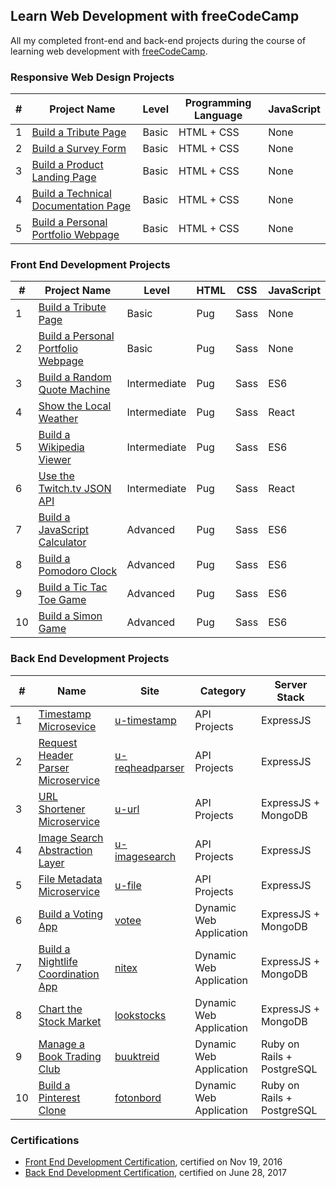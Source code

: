 ## Learn Web Development with freeCodeCamp
All my completed front-end and back-end projects during the course of learning web development with [freeCodeCamp](https://www.freecodecamp.org/).

### Responsive Web Design Projects
| # | Project Name | Level | Programming Language | JavaScript |
|---|------|-------|------|-----|
|1|[Build a Tribute Page](https://codepen.io/thanhgt86/pen/NWdVjqj)|Basic|HTML + CSS|None|
|2|[Build a Survey Form](https://codepen.io/thanhgt86/pen/YzZqZJo)|Basic|HTML + CSS|None|
|3|[Build a Product Landing Page](https://codepen.io/thanhgt86/pen/ExWWyzM)|Basic|HTML + CSS|None|
|4|[Build a Technical Documentation Page](https://codepen.io/thanhgt86/pen/rNyZMJr)|Basic|HTML + CSS|None|
|5|[Build a Personal Portfolio Webpage](https://codepen.io/thanhgt86/pen/gOmQjWo)|Basic|HTML + CSS|None|

### Front End Development Projects
| # | Project Name | Level | HTML | CSS | JavaScript |
|---|------|-------|------|-----|------------|
|1|[Build a Tribute Page](https://codepen.io/thieurom/pen/oLavRd)|Basic|Pug|Sass|None|
|2|[Build a Personal Portfolio Webpage](https://codepen.io/thieurom/pen/qNQjQy)|Basic|Pug|Sass|None|
|3|[Build a Random Quote Machine](https://codepen.io/thieurom/pen/OXdOgo)|Intermediate|Pug|Sass|ES6|
|4|[Show the Local Weather](https://codepen.io/thieurom/pen/LkampO)|Intermediate|Pug|Sass|React|
|5|[Build a Wikipedia Viewer](https://codepen.io/thieurom/pen/NAVdPg)|Intermediate|Pug|Sass|ES6|
|6|[Use the Twitch.tv JSON API](https://codepen.io/thieurom/pen/qaWKxm)|Intermediate|Pug|Sass|React|
|7|[Build a JavaScript Calculator](https://codepen.io/thieurom/pen/zKLqQg)|Advanced|Pug|Sass|ES6|
|8|[Build a Pomodoro Clock](https://codepen.io/thieurom/pen/GjPZzk)|Advanced|Pug|Sass|ES6|
|9|[Build a Tic Tac Toe Game](https://codepen.io/thieurom/pen/zoYQJP)|Advanced|Pug|Sass|ES6|
|10|[Build a Simon Game](https://codepen.io/thieurom/pen/oYxVyo)|Advanced|Pug|Sass|ES6|

### Back End Development Projects
| # | Name | Site | Category | Server Stack |
|---|------|------|----------|--------------|
|1|[Timestamp Microsevice](https://github.com/Thieurom/fcc-timestamp)|[u-timestamp](https://u-timestamp.herokuapp.com/)|API Projects|ExpressJS|
|2|[Request Header Parser Microservice](https://github.com/Thieurom/fcc-reqheadparser)|[u-reqheadparser](https://u-reqheadparser.herokuapp.com/)|API Projects|ExpressJS|
|3|[URL Shortener Microservice](https://github.com/Thieurom/fcc-uurl)|[u-url](https://u-url.herokuapp.com/)|API Projects|ExpressJS + MongoDB|
|4|[Image Search Abstraction Layer](https://github.com/Thieurom/fcc-imagesearch)|[u-imagesearch](https://u-imagesearch.herokuapp.com/)|API Projects|ExpressJS|
|5|[File Metadata Microservice](https://github.com/Thieurom/fcc-filemetadata)|[u-file](https://u-file.herokuapp.com/)|API Projects|ExpressJS|
|6|[Build a Voting App](https://github.com/Thieurom/fcc-voting)|[votee](https://votee.herokuapp.com/)|Dynamic Web Application|ExpressJS + MongoDB|
|7|[Build a Nightlife Coordination App](https://github.com/Thieurom/fcc-nitex)|[nitex](https://nitex.herokuapp.com/)|Dynamic Web Application|ExpressJS + MongoDB|
|8|[Chart the Stock Market](https://github.com/Thieurom/fcc-lookstocks)|[lookstocks](https://lookstocks.herokuapp.com/)|Dynamic Web Application|ExpressJS + MongoDB|
|9|[Manage a Book Trading Club](https://github.com/Thieurom/fcc-buuktreid)|[buuktreid](https://buuktreid.herokuapp.com/)|Dynamic Web Application|Ruby on Rails + PostgreSQL|
|10|[Build a Pinterest Clone](https://github.com/Thieurom/fcc-fotonbord)|[fotonbord](https://fotonbord.herokuapp.com/)|Dynamic Web Application|Ruby on Rails + PostgreSQL|

### Certifications
- [Front End Development Certification](https://www.freecodecamp.org/thieurom/front-end-certification), certified on Nov 19, 2016
- [Back End Development Certification](https://www.freecodecamp.org/thieurom/back-end-certification), certified on June 28, 2017
